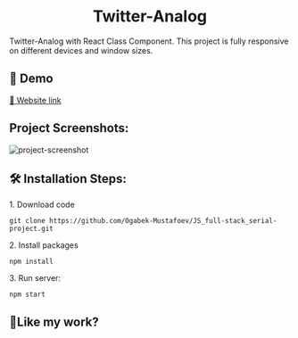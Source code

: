 <h1 align="center" id="title">Twitter-Analog</h1>

<p id="description">Twitter-Analog with React Class Component. This project is fully responsive on different devices and window sizes.</p>

<h2>🚀 Demo</h2>

[🔗 Website link](https://react-twitter-analog.vercel.app/)

<h2>Project Screenshots:</h2>

 <div style="display: flex; justify-content: space-between; width=100%;">
  <img src="https://charming-semolina-34cdcd.netlify.app/assets/Blog-post/post-1.png" alt="project-screenshot">
 </div>

<h2>🛠️ Installation Steps:</h2>

<p>1. Download code</p>

```
git clone https://github.com/Ogabek-Mustafoev/JS_full-stack_serial-project.git
```

<p>2. Install packages</p>

```
npm install
```

<p>3. Run server:</p>

```
npm start
```

<h2>💖Like my work?</h2>
